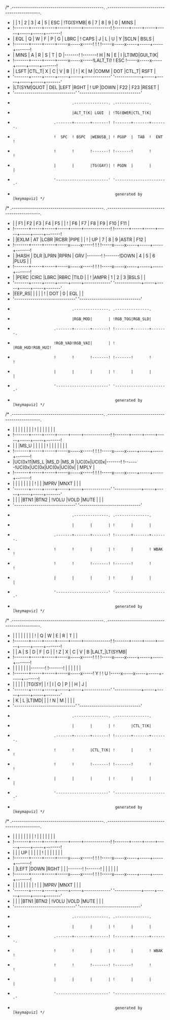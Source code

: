 /* .---------------------------------------------. .---------------------------------------------.
 * |       |  1  |  2  |  3  |  4  |  5  |  ESC  | !TG(SYMB|  6  |  7  |  8  |  9  |  0  | MINS  |
 * !-------+-----+-----+-----+-----+-------------! !-------+-----+-----+-----+-----+-----+-------!
 * |  EQL  |  Q  |  W  |  F  |  P  |  G  | LBRC  | ! CAPS  |  J  |  L  |  U  |  Y  |SCLN | BSLS  |
 * !-------+-----+-----+-----x-----x-----!       ! !       !-----x-----x-----+-----+-----+-------!
 * | MINS  |  A  |  R  |  S  |  T  |  D  |-------! !-------!  H  |  N  |  E  |  I  |LT(MD|GUI_T(K|
 * !-------+-----+-----+-----x-----x-----!LALT_T(! !  ESC  !-----x-----x-----+-----+-----+-------!
 * | LSFT  |CTL_T|  X  |  C  |  V  |  B  |       | !       |  K  |  M  |COMM | DOT |CTL_T| RSFT  |
 * '-------+-----+-----+-----+-----+-------------' '-------------+-----+-----+-----+-----+-------'
 *  |LT(SYM|QUOT | DEL |LEFT |RGHT |                             ! UP  |DOWN | F22 | F23 |RESET |
 *  '------------------------------'                             '------------------------------'
 *                               .---------------. .---------------.
 *                               |ALT_T(K| LGUI  | !TG(QWER|CTL_T(K|
 *                       .-------+-------+-------! !-------+-------+-------.
 *                       !  SPC  ! BSPC  |WEBUSB_| ! PGUP  |  TAB  !  ENT  !
 *                       !       !       !-------! !-------!       !       !
 *                       |       |       |TG(GAY)| ! PGDN  |       |       |
 *                       '-----------------------' '-----------------------'
 *                                                  generated by [keymapviz] */

/* .---------------------------------------------. .---------------------------------------------.
 * |       | F1  | F2  | F3  | F4  | F5  |       | !       | F6  | F7  | F8  | F9  | F10 |  F11  |
 * !-------+-----+-----+-----+-----+-------------! !-------+-----+-----+-----+-----+-----+-------!
 * |       |EXLM | AT  |LCBR |RCBR |PIPE |       | !       | UP  |  7  |  8  |  9  |ASTR |  F12  |
 * !-------+-----+-----+-----x-----x-----!       ! !       !-----x-----x-----+-----+-----+-------!
 * |       |HASH | DLR |LPRN |RPRN | GRV |-------! !-------!DOWN |  4  |  5  |  6  |PLUS |       |
 * !-------+-----+-----+-----x-----x-----!       ! !       !-----x-----x-----+-----+-----+-------!
 * |       |PERC |CIRC |LBRC |RBRC |TILD |       | !       |AMPR |  1  |  2  |  3  |BSLS |       |
 * '-------+-----+-----+-----+-----+-------------' '-------------+-----+-----+-----+-----+-------'
 *  |EEP_RS|     |     |     |     |                             !     | DOT |  0  | EQL |      |
 *  '------------------------------'                             '------------------------------'
 *                               .---------------. .---------------.
 *                               |RGB_MOD|       | !RGB_TOG|RGB_SLD|
 *                       .-------+-------+-------! !-------+-------+-------.
 *                       !RGB_VAD!RGB_VAI|       | !       |RGB_HUD!RGB_HUI!
 *                       !       !       !-------! !-------!       !       !
 *                       |       |       |       | !       |       |       |
 *                       '-----------------------' '-----------------------'
 *                                                  generated by [keymapviz] */

/* .---------------------------------------------. .---------------------------------------------.
 * |       |     |     |     |     |     |       | !       |     |     |     |     |     |       |
 * !-------+-----+-----+-----+-----+-------------! !-------+-----+-----+-----+-----+-----+-------!
 * |       |     |MS_U |     |     |     |       | !       |     |     |     |     |     |       |
 * !-------+-----+-----+-----x-----x-----!       ! !       !-----x-----x-----+-----+-----+-------!
 * |UC(0x11|MS_L |MS_D |MS_R |UC(0x|UC(0x|-------! !-------!UC(0x|UC(0x|UC(0x|UC(0x|     | MPLY  |
 * !-------+-----+-----+-----x-----x-----!       ! !       !-----x-----x-----+-----+-----+-------!
 * |       |     |     |     |     |     |       | !       |     |     |MPRV |MNXT |     |       |
 * '-------+-----+-----+-----+-----+-------------' '-------------+-----+-----+-----+-----+-------'
 *  |      |     |     |BTN1 |BTN2 |                             !VOLU |VOLD |MUTE |     |      |
 *  '------------------------------'                             '------------------------------'
 *                               .---------------. .---------------.
 *                               |       |       | !       |       |
 *                       .-------+-------+-------! !-------+-------+-------.
 *                       !       !       |       | !       |       ! WBAK  !
 *                       !       !       !-------! !-------!       !       !
 *                       |       |       |       | !       |       |       |
 *                       '-----------------------' '-----------------------'
 *                                                  generated by [keymapviz] */

/* .---------------------------------------------. .---------------------------------------------.
 * |       |     |     |     |     |     |       | !       |  Q  |  W  |  E  |  R  |  T  |       |
 * !-------+-----+-----+-----+-----+-------------! !-------+-----+-----+-----+-----+-----+-------!
 * |       |  A  |  S  |  D  |  F  |  G  |       | !   Z   |  X  |  C  |  V  |  B  |LALT_|LT(SYMB|
 * !-------+-----+-----+-----x-----x-----!       ! !       !-----x-----x-----+-----+-----+-------!
 * |       |     |     |     |     |     |-------! !-------!     |     |     |     |     |       |
 * !-------+-----+-----+-----x-----x-----!   Y   ! !   U   !-----x-----x-----+-----+-----+-------!
 * |       |     |     |     |     |TG(SY|       | !       |  I  |  O  |  P  |     |  H  |   J   |
 * '-------+-----+-----+-----+-----+-------------' '-------------+-----+-----+-----+-----+-------'
 *  |  K   |  L  |LT(MD|     |     |                             !  N  |  M  |     |     |      |
 *  '------------------------------'                             '------------------------------'
 *                               .---------------. .---------------.
 *                               |       |       | !       |CTL_T(K|
 *                       .-------+-------+-------! !-------+-------+-------.
 *                       !       !       |CTL_T(K| !       |       !       !
 *                       !       !       !-------! !-------!       !       !
 *                       |       |       |       | !       |       |       |
 *                       '-----------------------' '-----------------------'
 *                                                  generated by [keymapviz] */

/* .---------------------------------------------. .---------------------------------------------.
 * |       |     |     |     |     |     |       | !       |     |     |     |     |     |       |
 * !-------+-----+-----+-----+-----+-------------! !-------+-----+-----+-----+-----+-----+-------!
 * |       |     | UP  |     |     |     |       | !       |     |     |     |     |     |       |
 * !-------+-----+-----+-----x-----x-----!       ! !       !-----x-----x-----+-----+-----+-------!
 * |       |LEFT |DOWN |RGHT |     |     |-------! !-------!     |     |     |     |     |       |
 * !-------+-----+-----+-----x-----x-----!       ! !       !-----x-----x-----+-----+-----+-------!
 * |       |     |     |     |     |     |       | !       |     |     |MPRV |MNXT |     |       |
 * '-------+-----+-----+-----+-----+-------------' '-------------+-----+-----+-----+-----+-------'
 *  |      |     |     |BTN1 |BTN2 |                             !VOLU |VOLD |MUTE |     |      |
 *  '------------------------------'                             '------------------------------'
 *                               .---------------. .---------------.
 *                               |       |       | !       |       |
 *                       .-------+-------+-------! !-------+-------+-------.
 *                       !       !       |       | !       |       ! WBAK  !
 *                       !       !       !-------! !-------!       !       !
 *                       |       |       |       | !       |       |       |
 *                       '-----------------------' '-----------------------'
 *                                                  generated by [keymapviz] */

